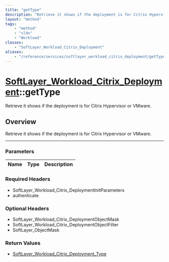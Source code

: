 ```yaml
---
title: "getType"
description: "Retrieve it shows if the deployment is for Citrix Hypervisor or VMware."
layout: "method"
tags:
    - "method"
    - "sldn"
    - "Workload"
classes:
    - "SoftLayer_Workload_Citrix_Deployment"
aliases:
    - "/reference/services/softlayer_workload_citrix_deployment/getType"
---
```

# [SoftLayer_Workload_Citrix_Deployment](/reference/services/SoftLayer_Workload_Citrix_Deployment)::getType

Retrieve it shows if the deployment is for Citrix Hypervisor or VMware.


## Overview 
Retrieve it shows if the deployment is for Citrix Hypervisor or VMware.

-----

### Parameters 
|Name | Type | Description |
| --- | --- | --- |


### Required Headers
* SoftLayer_Workload_Citrix_DeploymentInitParameters
* authenticate


### Optional Headers
* SoftLayer_Workload_Citrix_DeploymentObjectMask
* SoftLayer_Workload_Citrix_DeploymentObjectFilter
* SoftLayer_ObjectMask

### Return Values
* <a href='/reference/datatypes/SoftLayer_Workload_Citrix_Deployment_Type'>SoftLayer_Workload_Citrix_Deployment_Type </a>




